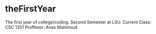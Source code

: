 # theFirstYear
The first year of college/coding.
Second Semester at LSU.
Current Class: CSC 1351
Proffesor: Anas Mahmoud

